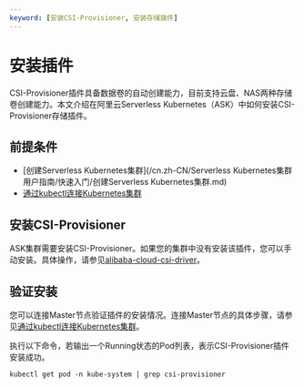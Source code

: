 ```yaml
---
keyword: [安装CSI-Provisioner, 安装存储插件]
---
```


# 安装插件

CSI-Provisioner插件具备数据卷的自动创建能力，目前支持云盘、NAS两种存储卷创建能力。本文介绍在阿里云Serverless Kubernetes（ASK）中如何安装CSI-Provisioner存储插件。

## 前提条件

-   [创建Serverless Kubernetes集群](/cn.zh-CN/Serverless Kubernetes集群用户指南/快速入门/创建Serverless Kubernetes集群.md)
-   [通过kubectl连接Kubernetes集群](/cn.zh-CN/Kubernetes集群用户指南/集群/连接集群/通过kubectl连接Kubernetes集群.md)

## 安装CSI-Provisioner

ASK集群需要安装CSI-Provisioner。如果您的集群中没有安装该插件，您可以手动安装。具体操作，请参见[alibaba-cloud-csi-driver](https://github.com/AliyunContainerService/serverless-k8s-examples/blob/master/volumes/csi-provisioner.yaml)。

## 验证安装

您可以连接Master节点验证插件的安装情况。连接Master节点的具体步骤，请参见[通过kubectl连接Kubernetes集群](/cn.zh-CN/Kubernetes集群用户指南/集群/连接集群/通过kubectl连接Kubernetes集群.md)。

执行以下命令，若输出一个Running状态的Pod列表，表示CSI-Provisioner插件安装成功。

```
kubectl get pod -n kube-system | grep csi-provisioner
```

